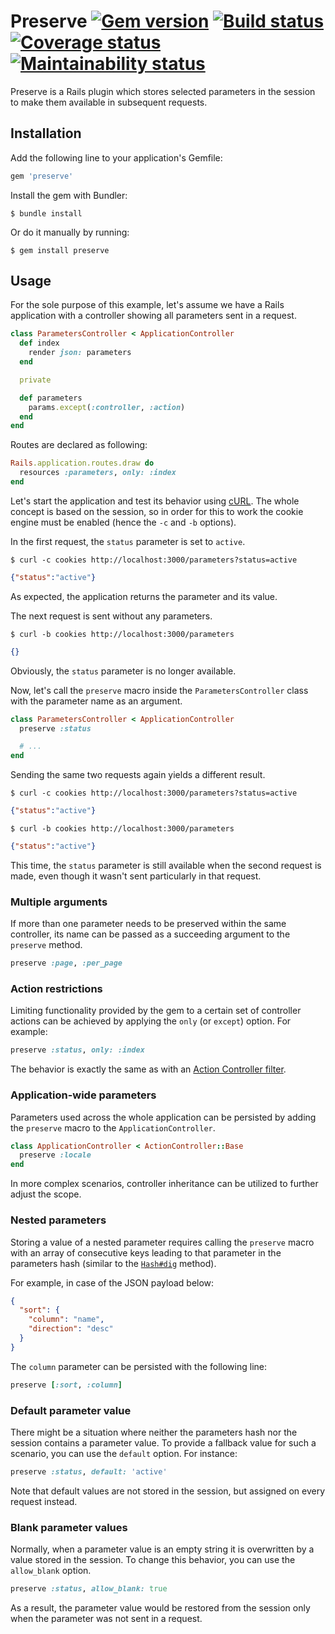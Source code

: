# Preserve [![Gem version](https://img.shields.io/gem/v/preserve)](https://rubygems.org/gems/preserve) [![Build status](https://img.shields.io/github/workflow/status/pienkowb/preserve/Test/develop)](https://github.com/pienkowb/preserve/actions/workflows/test.yml?query=branch%3Adevelop) [![Coverage status](https://img.shields.io/coveralls/github/pienkowb/preserve/develop)](https://coveralls.io/github/pienkowb/preserve) [![Maintainability status](https://img.shields.io/codeclimate/maintainability/pienkowb/preserve)](https://codeclimate.com/github/pienkowb/preserve)

Preserve is a Rails plugin which stores selected parameters in the session to make them available in subsequent requests.

## Installation

Add the following line to your application's Gemfile:

```ruby
gem 'preserve'
```

Install the gem with Bundler:

```
$ bundle install
```

Or do it manually by running:

```
$ gem install preserve
```

## Usage

For the sole purpose of this example, let's assume we have a Rails application with a controller showing all parameters sent in a request.

```ruby
class ParametersController < ApplicationController
  def index
    render json: parameters
  end

  private

  def parameters
    params.except(:controller, :action)
  end
end
```

Routes are declared as following:

```ruby
Rails.application.routes.draw do
  resources :parameters, only: :index
end
```

Let's start the application and test its behavior using [cURL](https://curl.haxx.se/).
The whole concept is based on the session, so in order for this to work the cookie engine must be enabled (hence the `-c` and `-b` options).

In the first request, the `status` parameter is set to `active`.

```
$ curl -c cookies http://localhost:3000/parameters?status=active
```
```json
{"status":"active"}
```

As expected, the application returns the parameter and its value.

The next request is sent without any parameters.

```
$ curl -b cookies http://localhost:3000/parameters
```
```json
{}
```

Obviously, the `status` parameter is no longer available.

Now, let's call the `preserve` macro inside the `ParametersController` class with the parameter name as an argument.

```ruby
class ParametersController < ApplicationController
  preserve :status

  # ...
end
```

Sending the same two requests again yields a different result.

```
$ curl -c cookies http://localhost:3000/parameters?status=active
```
```json
{"status":"active"}
```

```
$ curl -b cookies http://localhost:3000/parameters
```
```json
{"status":"active"}
```

This time, the `status` parameter is still available when the second request is made, even though it wasn't sent particularly in that request.

### Multiple arguments

If more than one parameter needs to be preserved within the same controller, its name can be passed as a succeeding argument to the `preserve` method.

```ruby
preserve :page, :per_page
```

### Action restrictions

Limiting functionality provided by the gem to a certain set of controller actions can be achieved by applying the `only` (or `except`) option.
For example:

```ruby
preserve :status, only: :index
```

The behavior is exactly the same as with an [Action Controller filter](https://guides.rubyonrails.org/action_controller_overview.html#filters).

### Application-wide parameters

Parameters used across the whole application can be persisted by adding the `preserve` macro to the `ApplicationController`.

```ruby
class ApplicationController < ActionController::Base
  preserve :locale
end
```

In more complex scenarios, controller inheritance can be utilized to further adjust the scope.

### Nested parameters

Storing a value of a nested parameter requires calling the `preserve` macro with an array of consecutive keys leading to that parameter in the parameters hash (similar to the [`Hash#dig`](https://apidock.com/ruby/Hash/dig) method).

For example, in case of the JSON payload below:

```json
{
  "sort": {
    "column": "name",
    "direction": "desc"
  }
}
```

The `column` parameter can be persisted with the following line:

```ruby
preserve [:sort, :column]
```

### Default parameter value

There might be a situation where neither the parameters hash nor the session contains a parameter value.
To provide a fallback value for such a scenario, you can use the `default` option.
For instance:

```ruby
preserve :status, default: 'active'
```

Note that default values are not stored in the session, but assigned on every request instead.

### Blank parameter values

Normally, when a parameter value is an empty string it is overwritten by a value stored in the session.
To change this behavior, you can use the `allow_blank` option.

```ruby
preserve :status, allow_blank: true
```

As a result, the parameter value would be restored from the session only when the parameter was not sent in a request.
